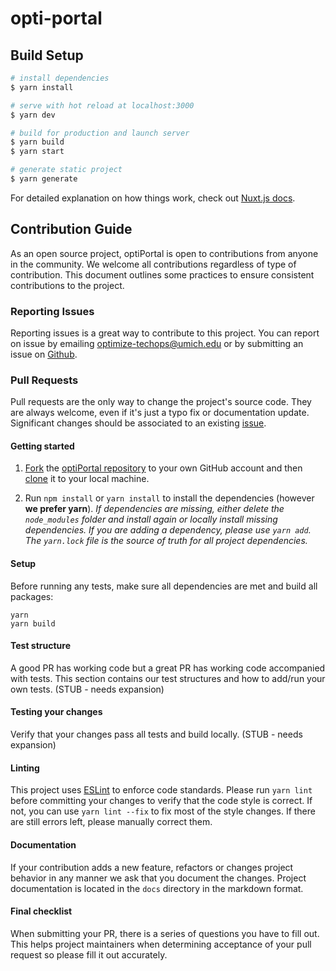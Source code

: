 # opti-portal

## Build Setup

```bash
# install dependencies
$ yarn install

# serve with hot reload at localhost:3000
$ yarn dev

# build for production and launch server
$ yarn build
$ yarn start

# generate static project
$ yarn generate
```

For detailed explanation on how things work, check out [Nuxt.js docs](https://nuxtjs.org).

## Contribution Guide

As an open source project, optiPortal is open to contributions from anyone in the community. We welcome all contributions regardless of type of contribution. This document outlines some practices to ensure consistent contributions to the project.

### Reporting Issues

Reporting issues is a great way to contribute to this project. You can report on issue by emailing [optimize-techops@umich.edu](mailto:optimize-techops@umich.edu) or by submitting an issue on [Github](https://github.com/optimizemi/optiPortal/issues/new/choose).

### Pull Requests

Pull requests are the only way to change the project's source code. They are always welcome, even if it's just a typo fix or documentation update. Significant changes should be associated to an existing [issue](https://github.com/optimizemi/optiPortal/issues).

#### Getting started

1. [Fork](https://help.github.com/articles/fork-a-repo/) the [optiPortal repository](https://github.com/optimizemi/optiPortal) to your own GitHub account and then [clone](https://help.github.com/articles/cloning-a-repository/) it to your local machine.

2. Run `npm install` or `yarn install` to install the dependencies (however **we prefer yarn**).
   _If dependencies are missing, either delete the `node_modules` folder and install again or locally install missing dependencies._
   _If you are adding a dependency, please use `yarn add`. The `yarn.lock` file is the source of truth for all project dependencies._

#### Setup

Before running any tests, make sure all dependencies are met and build all packages:

```
yarn
yarn build
```

#### Test structure

A good PR has working code but a great PR has working code accompanied with tests. This section contains our test structures and how to add/run your own tests. (STUB - needs expansion)

#### Testing your changes

Verify that your changes pass all tests and build locally. (STUB - needs expansion)

#### Linting

This project uses [ESLint](https://eslint.org/) to enforce code standards. Please run `yarn lint` before committing your changes to verify that the code style is correct. If not, you can use `yarn lint --fix` to fix most of the style changes. If there are still errors left, please manually correct them.

#### Documentation

If your contribution adds a new feature, refactors or changes project behavior in any manner we ask that you document the changes. Project documentation is located in the `docs` directory in the markdown format.

#### Final checklist

When submitting your PR, there is a series of questions you have to fill out. This helps project maintainers when determining acceptance of your pull request so please fill it out accurately.
